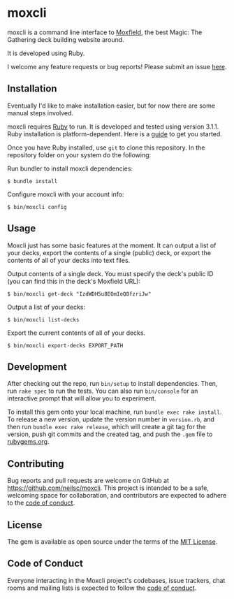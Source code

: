 # moxcli

moxcli is a command line interface to [Moxfield](https://www.moxfield.com), the best Magic: The Gathering deck building website around.

It is developed using Ruby.

I welcome any feature requests or bug reports! Please submit an issue [here](https://github.com/NeilsC/moxcli/issues).

## Installation

Eventually I'd like to make installation easier, but for now there are some manual steps involved.

moxcli requires [Ruby](https://www.ruby-lang.org/en/) to run. It is developed and tested using version 3.1.1. Ruby installation is platform-dependent. Here is a [guide](https://www.ruby-lang.org/en/documentation/installation/) to get you started.

Once you have Ruby installed, use `git` to clone this repository. In the repository folder on your system do the following:

Run bundler to install moxcli dependencies:

    $ bundle install

Configure moxcli with your account info:

    $ bin/moxcli config

## Usage

Moxcli just has some basic features at the moment. It can output a list of your decks, export the contents of a single (public) deck, or export the contents of all of your decks into text files.

Output contents of a single deck. You must specify the deck's public ID (you can find this in the deck's Moxfield URL):

    $ bin/moxcli get-deck "IzdWDH5u8EOmIeQ8fzriJw"

Output a list of your decks:

    $ bin/moxcli list-decks

Export the current contents of all of your decks.

    $ bin/moxcli export-decks EXPORT_PATH

## Development

After checking out the repo, run `bin/setup` to install dependencies. Then, run `rake spec` to run the tests. You can also run `bin/console` for an interactive prompt that will allow you to experiment.

To install this gem onto your local machine, run `bundle exec rake install`. To release a new version, update the version number in `version.rb`, and then run `bundle exec rake release`, which will create a git tag for the version, push git commits and the created tag, and push the `.gem` file to [rubygems.org](https://rubygems.org).

## Contributing

Bug reports and pull requests are welcome on GitHub at https://github.com/neilsc/moxcli. This project is intended to be a safe, welcoming space for collaboration, and contributors are expected to adhere to the [code of conduct](https://github.com/neilsc/moxcli/blob/master/CODE_OF_CONDUCT.md).

## License

The gem is available as open source under the terms of the [MIT License](https://opensource.org/licenses/MIT).

## Code of Conduct

Everyone interacting in the Moxcli project's codebases, issue trackers, chat rooms and mailing lists is expected to follow the [code of conduct](https://github.com/neilsc/moxcli/blob/master/CODE_OF_CONDUCT.md).
